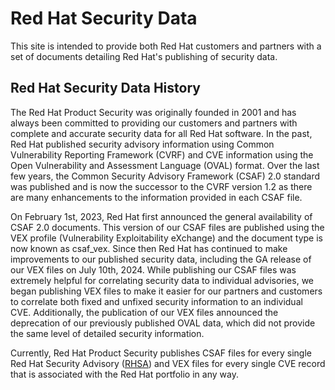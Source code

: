 # Red Hat Security Data
This site is intended to provide both Red Hat customers and partners with a set of documents detailing Red Hat's 
publishing of security data. 

## Red Hat Security Data History 
The Red Hat Product Security was originally founded in 2001 and has always been committed to providing our customers
and partners with complete and accurate security data for all Red Hat software. In the past, Red Hat published security
advisory information using Common Vulnerability Reporting Framework (CVRF) and CVE information using the Open
Vulnerability and Assessment Language (OVAL) format. Over the last few years, the Common Security Advisory Framework
(CSAF) 2.0 standard was published and is now the successor to the CVRF version 1.2 as there are many enhancements to the
information provided in each CSAF file.

On February 1st, 2023, Red Hat first announced the general availability of CSAF 2.0 documents. This version of our CSAF
files are published using the VEX profile (Vulnerability Exploitability eXchange) and the document type is now known as
csaf_vex. Since then Red Hat has continued to make improvements to our published security data, including the GA release
of our VEX files on July 10th, 2024. While publishing our CSAF files was extremely helpful for correlating security data
to individual advisories, we began publishing VEX files to make it easier for our partners and customers to correlate
both fixed and unfixed security information to an individual CVE. Additionally, the publication of our VEX files
announced the deprecation of our previously published OVAL data, which did not provide the same level of detailed
security information.

Currently, Red Hat Product Security publishes CSAF files for every single Red Hat Security Advisory
([RHSA](https://access.redhat.com/articles/explaining_redhat_errata)) and VEX files
for every single CVE record that is associated with the Red Hat portfolio in any way.

